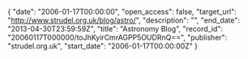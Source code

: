 {
  "date": "2006-01-17T00:00:00", 
  "open_access": false, 
  "target_url": "http://www.strudel.org.uk/blog/astro/", 
  "description": "", 
  "end_date": "2013-04-30T23:59:59Z", 
  "title": "Astronomy Blog", 
  "record_id": "20060117T000000/toJhKyirCmrAGPP5OUDRnQ==", 
  "publisher": "strudel.org.uk", 
  "start_date": "2006-01-17T00:00:00Z"
}

